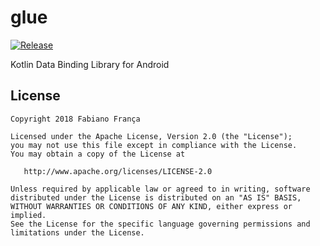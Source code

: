 # glue

[![Release](https://jitpack.io/v/fabianofranca/glue.svg?style=flat-square)](https://jitpack.io/#fabianofranca/glue)


Kotlin Data Binding Library for Android

License
-------

    Copyright 2018 Fabiano França

    Licensed under the Apache License, Version 2.0 (the "License");
    you may not use this file except in compliance with the License.
    You may obtain a copy of the License at

       http://www.apache.org/licenses/LICENSE-2.0

    Unless required by applicable law or agreed to in writing, software
    distributed under the License is distributed on an "AS IS" BASIS,
    WITHOUT WARRANTIES OR CONDITIONS OF ANY KIND, either express or implied.
    See the License for the specific language governing permissions and
    limitations under the License.
